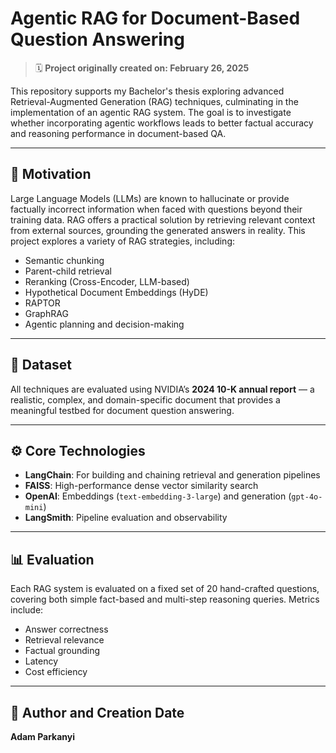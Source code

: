# Agentic RAG for Document-Based Question Answering

> 🗓️ **Project originally created on: February 26, 2025**

This repository supports my Bachelor's thesis exploring advanced Retrieval-Augmented Generation (RAG) techniques, culminating in the implementation of an agentic RAG system. The goal is to investigate whether incorporating agentic workflows leads to better factual accuracy and reasoning performance in document-based QA.

---

## 🧠 Motivation

Large Language Models (LLMs) are known to hallucinate or provide factually incorrect information when faced with questions beyond their training data. RAG offers a practical solution by retrieving relevant context from external sources, grounding the generated answers in reality. This project explores a variety of RAG strategies, including:

- Semantic chunking
- Parent-child retrieval
- Reranking (Cross-Encoder, LLM-based)
- Hypothetical Document Embeddings (HyDE)
- RAPTOR
- GraphRAG
- Agentic planning and decision-making

---

## 📄 Dataset

All techniques are evaluated using NVIDIA’s **2024 10-K annual report** — a realistic, complex, and domain-specific document that provides a meaningful testbed for document question answering.

---

## ⚙️ Core Technologies

- **LangChain**: For building and chaining retrieval and generation pipelines
- **FAISS**: High-performance dense vector similarity search
- **OpenAI**: Embeddings (`text-embedding-3-large`) and generation (`gpt-4o-mini`)
- **LangSmith**: Pipeline evaluation and observability

---

## 📊 Evaluation

Each RAG system is evaluated on a fixed set of 20 hand-crafted questions, covering both simple fact-based and multi-step reasoning queries. Metrics include:

- Answer correctness
- Retrieval relevance
- Factual grounding
- Latency
- Cost efficiency

---


## 👤 Author and Creation Date 

**Adam Parkanyi**  
